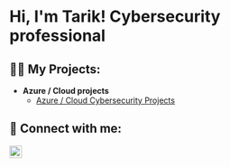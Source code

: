 <h1>Hi, I'm Tarik! Cybersecurity professional

<h2>👨‍💻 My Projects:</h2>

- <b>Azure / Cloud projects</b>
  - [Azure / Cloud Cybersecurity Projects](https://github.com/Madbat2024/SOC-Azure)


<h2> 🤳 Connect with me:</h2>

[<img align="left" alt="TarikAndrew | LinkedIn" width="22px" src="https://cdn.jsdelivr.net/npm/simple-icons@v3/icons/linkedin.svg" />][linkedin]

[linkedin]: https://www.linkedin.com/in/tarik-andrew/

<!--
**joshmadakor1/joshmadakor1** is a ✨ _special_ ✨ repository because its `README.md` (this file) appears on your GitHub profile.


